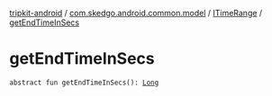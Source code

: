 [tripkit-android](../../index.md) / [com.skedgo.android.common.model](../index.md) / [ITimeRange](index.md) / [getEndTimeInSecs](./get-end-time-in-secs.md)

# getEndTimeInSecs

`abstract fun getEndTimeInSecs(): `[`Long`](https://kotlinlang.org/api/latest/jvm/stdlib/kotlin/-long/index.html)